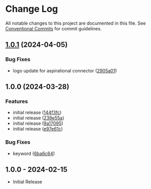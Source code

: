 # Change Log

All notable changes to this project are documented in this file.
See [Conventional Commits](https://conventionalcommits.org) for commit guidelines.

## [1.0.1](https://github.com/swimlane-connectors/t_invicti_netsparker/compare/1.0.0...1.0.1) (2024-04-05)


### Bug Fixes

* logo update for aspirational connector ([2905a01](https://github.com/swimlane-connectors/t_invicti_netsparker/commit/2905a01e8d4c381ff3158ecf168647ce9f828698))

## 1.0.0 (2024-03-28)


### Features

* initial release ([144f3fc](https://github.com/swimlane-connectors/t_invicti_netsparker/commit/144f3fc4576b1c6cc2d34a2794907fc474df7cf1))
* initial release ([239e55a](https://github.com/swimlane-connectors/t_invicti_netsparker/commit/239e55a685dc8f18f799ba974a4f46de53c4384d))
* initial release ([9a17095](https://github.com/swimlane-connectors/t_invicti_netsparker/commit/9a17095bd2f6219882042d21d49fdff46d318a77))
* initial release ([e97e61c](https://github.com/swimlane-connectors/t_invicti_netsparker/commit/e97e61ca929314695c099f3f067f68d95492e32d))


### Bug Fixes

* keyword ([6ba6c64](https://github.com/swimlane-connectors/t_invicti_netsparker/commit/6ba6c6489316f6747350d57d9cbc50a639d8ccfc))

## 1.0.0 - 2024-02-15
 * Initial Release
